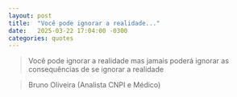 ```yaml
---
layout: post
title:  "Você pode ignorar a realidade..."
date:   2025-03-22 17:04:00 -0300
categories: quotes
---
```


>Você pode ignorar a realidade
>mas jamais poderá ignorar as consequências
>de se ignorar a realidade

>Bruno Oliveira (Analista CNPI e Médico)
